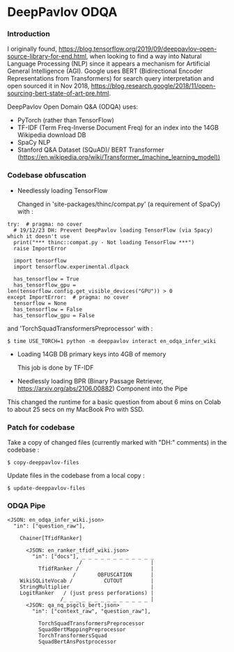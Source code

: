 # DeepPavlov ODQA

### Introduction
I originally found, https://blog.tensorflow.org/2019/09/deeppavlov-open-source-library-for-end.html, when looking to find a way into Natural Language Processing (NLP) since it appears a mechanism for Artificial General Intelligence (AGI).  Google uses BERT (Bidirectional Encoder Representations from Transformers) for search query interpretation and open sourced it in Nov 2018, https://blog.research.google/2018/11/open-sourcing-bert-state-of-art-pre.html.

DeepPavlov Open Domain Q&A (ODQA) uses:
* PyTorch (rather than TensorFlow)
* TF-IDF (Term Freq-Inverse Document Freq) for an index into the 14GB Wikipedia download DB
* SpaCy NLP
* Stanford Q&A Dataset (SQuAD)/ BERT Transformer (https://en.wikipedia.org/wiki/Transformer_(machine_learning_model))

### Codebase obfuscation
* Needlessly loading TensorFlow

  Changed in 'site-packages/thinc/compat.py' (a requirement of SpaCy) with :
```
try:  # pragma: no cover
  # 19/12/23 DH: Prevent DeepPavlov loading TensorFlow (via Spacy) which it doesn't use
  print("*** thinc::compat.py - Not loading TensorFlow ***")
  raise ImportError

  import tensorflow
  import tensorflow.experimental.dlpack

  has_tensorflow = True
  has_tensorflow_gpu = len(tensorflow.config.get_visible_devices("GPU")) > 0
except ImportError:  # pragma: no cover
  tensorflow = None
  has_tensorflow = False
  has_tensorflow_gpu = False
```
  and 'TorchSquadTransformersPreprocessor' with :
```
$ time USE_TORCH=1 python -m deeppavlov interact en_odqa_infer_wiki
```

* Loading 14GB DB primary keys into 4GB of memory

  This job is done by TF-IDF

* Needlessly loading BPR (Binary Passage Retriever, https://arxiv.org/abs/2106.00882) Component into the Pipe

This changed the runtime for a basic question from about 6 mins on Colab to about 25 secs on my MacBook Pro with SSD.

### Patch for codebase
Take a copy of changed files (currently marked with "DH:" comments) in the codebase :
```
$ copy-deeppavlov-files
```
Update files in the codebase from a local copy :

```
$ update-deeppavlov-files
```

### ODQA Pipe
```
<JSON: en_odqa_infer_wiki.json>
  "in": ["question_raw"],

    Chainer[TfidfRanker]

      <JSON: en_ranker_tfidf_wiki.json>
        "in": ["docs"], _ _ _ _ _ _ _ _ _ _ _ _
                       /                      |
          TfidfRanker /                       |
                     /       OBFUSCATION      |
    WikiSQLiteVocab /          CUTOUT         |
    StringMultiplier                          |
    LogitRanker   / (just press perforations) |
                 /_ _ _ _ _ _ _ _ _ _ _ _ _ _ |
      <JSON: qa_nq_psgcls_bert.json>
        "in": ["context_raw", "question_raw"],

          TorchSquadTransformersPreprocessor
          SquadBertMappingPreprocessor
          TorchTransformersSquad
          SquadBertAnsPostprocessor
```


